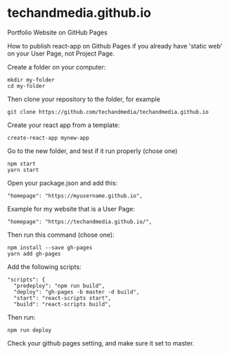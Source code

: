 # techandmedia.github.io
Portfolio Website on GitHub Pages

How to publish react-app on Github Pages if you already have 'static web' on your User Page, not Project Page.

Create a folder on your computer:
```
mkdir my-folder
cd my-folder
```

Then clone your repository to the folder, for example
```
git clone https://github.com/techandmedia/techandmedia.github.io
```

Create your react app from a template:
```
create-react-app mynew-app
```

Go to the new folder, and test if it run properly (chose one)
```
npm start
yarn start
```

Open your package.json and add this:
```
"homepage": "https://myusername.github.io",
```

Example for my website that is a User Page:
```
"homepage": "https://techandmedia.github.io/",
```

Then run this command (chose one):
```
npm install --save gh-pages
yarn add gh-pages
```

Add the following scripts:
```
"scripts": {
  "predeploy": "npm run build",
  "deploy": "gh-pages -b master -d build",
  "start": "react-scripts start",
  "build": "react-scripts build",
```

Then run:
```
npm run deploy
```

Check your github pages setting, and make sure it set to master.
